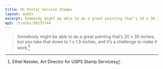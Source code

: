 ```yaml
---
title: US Postal Service Stamps
layout: audio
excerpt: Somebody might be able to do a great painting that’s 20 x 30 inches, but you take that down to 1 x 1.5 inches, and it’s a challenge to make it work.
mp3: /tracks/36137744
---
```


> Somebody might be able to do a great painting that’s 20 x 30 inches, but you take that down to 1 x 1.5 inches, and it’s a challenge to make it work.[^1]

[^1]: Ethel Kessler, Art Director for USPS Stamp Services